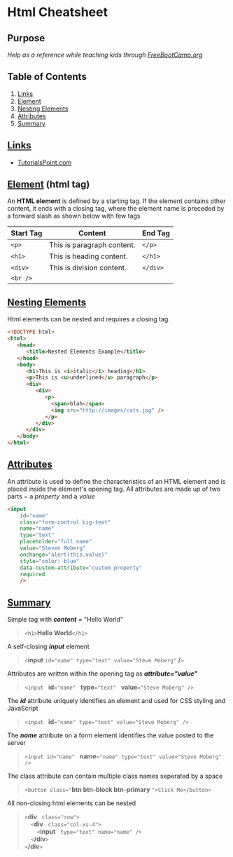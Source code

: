 # Html Cheatsheet

## Purpose
*Help as a reference while teaching kids through [FreeBootCamp.org](https://freebootcamp.org)*

## Table of Contents

1. [Links](#links)
1. [Element](#element)
1. [Nesting Elements](#nesting)
1. [Attributes](#attribute)
1. [Summary](#summary)



## [Links](#links)
* [TutorialsPoint.com](https://www.tutorialspoint.com/html/html_elements.htm)

## [Element](#element) (html tag)
An **HTML element** is defined by a starting tag. If the element contains other content, it ends with a closing tag, where the element name is preceded by a forward slash as shown below with few tags

| Start Tag	 | Content | End Tag
|-|-|-
|`<p>`       | This is paragraph content. |`</p>`
|`<h1>`	     | This is heading content.	  |`</h1>`
|`<div>`     | This is division content.  |`</div>`
|`<br />`    |                            |


## [Nesting Elements](#nesting)

Html elements can be nested and requires a closing tag.<br/>


```html
<!DOCTYPE html>
<html>
   <head>
      <title>Nested Elements Example</title>
   </head>
   <body>
      <h1>This is <i>italic</i> heading</h1>
      <p>This is <u>underlined</u> paragraph</p>
      <div>
         <div>
            <p>
              <span>blah</span>
              <img src="http://images/cats.jpg" />
            </p>
         </div>
      </div>
   </body>
</html>
```

## [Attributes](#attribute)

An attribute is used to define the characteristics of an HTML element and is placed inside the element's opening tag. All attributes are made up of two parts − a *property* and a *value*

```html
<input
    id="name"
    class="form-control big-text"
    name="name"
    type="text"
    placeholder="full name"
    value="Steven Moberg"
    onchange="alert(this.value)"
    style="color: blue"
    data-custom-attribute="custom property"
    required
    />
```

## [Summary](#summary)

Simple tag with ***content*** = "Hello World"
> `<h1>`**Hello World**`</h1>`

A self-closing ***input*** element
> `<`**input** ` id="name" type="text" value="Steve Moberg" ` **/**`>`

Attributes are written within the opening tag as ***attribute="value"***
> `<input ` **id**`="name" ` **type**`="text" ` **value**`="Steve Moberg" />`

The ***id*** attribute uniquely identifies an element and used for CSS styling and JavaScript
> `<input ` **id**`="name" type="text" value="Steve Moberg" />`

The ***name*** attribute on a form element identifies the value posted to the server
> `<input id="name" ` **name**`="name" type="text" value="Steve Moberg" />`

The class attribute can contain multiple class names seperated by a space
> `<button class="`**btn btn-block btn-primary** `">Click Me</button>`

All non-closing html elements can be nested
> `<`**div** ` class="row">`<br/>
> &emsp;`<`**div** ` class="col-xs-4">`<br/>
> &emsp;&emsp;`<`**input** ` type="text" name="name" />`<br/>
> &emsp;`<`**/div**`>`<br/>
> `<`**/div**`>`



